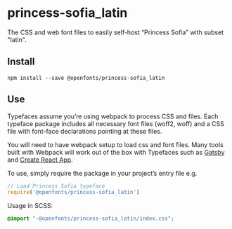 
# princess-sofia_latin

The CSS and web font files to easily self-host “Princess Sofia” with subset "latin".

## Install

`npm install --save @openfonts/princess-sofia_latin`

## Use

Typefaces assume you’re using webpack to process CSS and files. Each typeface
package includes all necessary font files (woff2, woff) and a CSS file with
font-face declarations pointing at these files.

You will need to have webpack setup to load css and font files. Many tools built
with Webpack will work out of the box with Typefaces such as [Gatsby](https://github.com/gatsbyjs/gatsby)
and [Create React App](https://github.com/facebookincubator/create-react-app).

To use, simply require the package in your project’s entry file e.g.

```javascript
// Load Princess Sofia typeface
require('@openfonts/princess-sofia_latin')
```

Usage in SCSS:
```scss
@import "~@openfonts/princess-sofia_latin/index.css";
```
